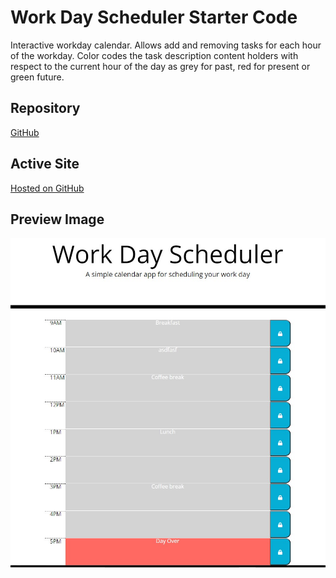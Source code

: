 # Work Day Scheduler Starter Code
Interactive workday calendar.  Allows add and removing tasks for each hour of the workday.  Color codes the task description content holders with respect to the current hour of the day as grey for past, red for present or green future.

## Repository
[GitHub](https://github.com/ladytrell/schedule-my-calender/)

## Active Site
[Hosted on GitHub ](https://ladytrell.github.io/schedule-my-calender/)


## Preview Image
![Preview of web page](./assets/images/demo-image.jpg/)